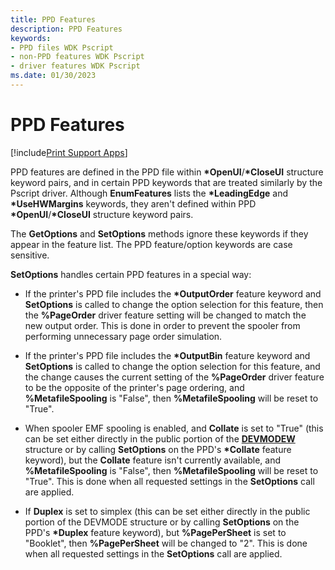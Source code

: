 ```yaml
---
title: PPD Features
description: PPD Features
keywords:
- PPD files WDK Pscript
- non-PPD features WDK Pscript
- driver features WDK Pscript
ms.date: 01/30/2023
---
```


# PPD Features

[!include[Print Support Apps](../includes/print-support-apps.md)]

PPD features are defined in the PPD file within **\*OpenUI**/**\*CloseUI** structure keyword pairs, and in certain PPD keywords that are treated similarly by the Pscript driver. Although **EnumFeatures** lists the **\*LeadingEdge** and **\*UseHWMargins** keywords, they aren't defined within PPD **\*OpenUI**/**\*CloseUI** structure keyword pairs. 

The **GetOptions** and **SetOptions** methods ignore these keywords if they appear in the feature list. The PPD feature/option keywords are case sensitive.

**SetOptions** handles certain PPD features in a special way:

- If the printer's PPD file includes the **\*OutputOrder** feature keyword and **SetOptions** is called to change the option selection for this feature, then the **%PageOrder** driver feature setting will be changed to match the new output order. This is done in order to prevent the spooler from performing unnecessary page order simulation.

- If the printer's PPD file includes the **\*OutputBin** feature keyword and **SetOptions** is called to change the option selection for this feature, and the change causes the current setting of the **%PageOrder** driver feature to be the opposite of the printer's page ordering, and **%MetafileSpooling** is "False", then **%MetafileSpooling** will be reset to "True".

- When spooler EMF spooling is enabled, and **Collate** is set to "True" (this can be set either directly in the public portion of the [**DEVMODEW**](/windows/win32/api/wingdi/ns-wingdi-devmodew) structure or by calling **SetOptions** on the PPD's **\*Collate** feature keyword), but the **Collate** feature isn't currently available, and **%MetafileSpooling** is "False", then **%MetafileSpooling** will be reset to "True". This is done when all requested settings in the **SetOptions** call are applied.

- If **Duplex** is set to simplex (this can be set either directly in the public portion of the DEVMODE structure or by calling **SetOptions** on the PPD's **\*Duplex** feature keyword), but **%PagePerSheet** is set to "Booklet", then **%PagePerSheet** will be changed to "2". This is done when all requested settings in the **SetOptions** call are applied.
